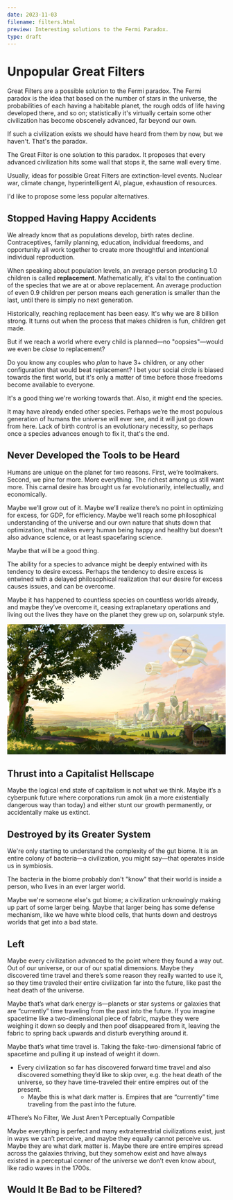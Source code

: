 ```yaml
---
date: 2023-11-03
filename: filters.html
preview: Interesting solutions to the Fermi Paradox.
type: draft
---
```


# Unpopular Great Filters

Great Filters are a possible solution to the Fermi paradox.
The Fermi paradox is the idea that based on the number of stars in the universe,
the probabilities of each having a habitable planet,
the rough odds of life having developed there, and so on;
statistically it's virtually certain some other civilization has become obscenely advanced,
far beyond our own.

If such a civilization exists we should have heard from them by now, but we haven't.
That's the paradox.

The Great Filter is one solution to this paradox.
It proposes that every advanced civilization hits some wall that stops it,
the same wall every time.

Usually, ideas for possible Great Filters are extinction-level events.
Nuclear war, climate change, hyperintelligent AI, plague, exhaustion of resources.

I'd like to propose some less popular alternatives.

## Stopped Having Happy Accidents

We already know that as populations develop, birth rates decline.
Contraceptives, family planning, education, individual freedoms, and opportunity
all work together to create more thoughtful and intentional individual reproduction.

When speaking about population levels, an average person producing 1.0 children is called **replacement**.
Mathematically, it's vital to the continuation of the species that we are at or above replacement.
An average production of even 0.9 children per person means each generation is smaller than the last,
until there is simply no next generation.

Historically, reaching replacement has been easy. It's why we are 8 billion strong.
It turns out when the process that makes children is fun, children get made.

But if we reach a world where every child is planned—no "oopsies"—would we even be _close_ to replacement?

Do you know any couples who _plan_ to have 3+ children,
or any other configuration that would beat replacement?
I bet your social circle is biased towards the first world,
but it's only a matter of time before those freedoms become available to everyone.

It's a good thing we're working towards that.
Also, it might end the species.

It may have already ended other species.
Perhaps we’re the most populous generation of humans the universe will ever see, and it will just go down from here.
Lack of birth control is an evolutionary necessity,
so perhaps once a species advances enough to fix it, that's the end.

## Never Developed the Tools to be Heard

Humans are unique on the planet for two reasons.
First, we’re toolmakers.
Second, we pine for more.
More everything.
The richest among us still want more.
This carnal desire has brought us far evolutionarily, intellectually, and economically.

Maybe we’ll grow out of it.
Maybe we’ll realize there’s no point in optimizing for excess, for GDP, for efficiency.
Maybe we’ll reach some philosophical understanding of the universe and our own nature that shuts down that optimization,
that makes every human being happy and healthy but doesn't also advance science,
or at least spacefaring science.

Maybe that will be a good thing.

The ability for a species to advance might be deeply entwined with its tendency to desire excess.
Perhaps the tendency to desire excess is entwined with a delayed philosophical realization that our desire for excess causes issues, and can be overcome.

Maybe it has happened to countless species on countless worlds already,
and maybe they’ve overcome it,
ceasing extraplanetary operations and living out the lives they have on the planet they grew up on,
solarpunk style.

![An illustration of a solarpunk landscape, heavy with greenery and windmills.](/img/solarpunk.jpg)

## Thrust into a Capitalist Hellscape

Maybe the logical end state of capitalism is not what we think.
Maybe it’s a cyberpunk future where corporations run amok
(in a more existentially dangerous way than today)
and either stunt our growth permanently,
or accidentally make us extinct.

## Destroyed by its Greater System

We're only starting to understand the complexity of the gut biome.
It is an entire colony of bacteria—a civilization, you might say—that operates inside us in symbiosis.

The bacteria in the biome probably don't "know" that their world is inside a person,
who lives in an ever larger world.

Maybe we're someone else's gut biome;
a civilization unknowingly making up part of some larger being.
Maybe that larger being has some defense mechanism,
like we have white blood cells,
that hunts down and destroys worlds that get into a bad state.

## Left

Maybe every civilization advanced to the point where they found a way out.
Out of our universe, or our of our spatial dimensions.
Maybe they discovered time travel and there’s some reason they really wanted to use it, so they time traveled their entire civilization far into the future, like past the heat death of the universe.

Maybe that’s what dark energy is—planets or star systems or galaxies that are “currently” time traveling from the past into the future.
If you imagine spacetime like a two-dimensional piece of fabric, maybe they were weighing it down so deeply and then poof disappeared from it, leaving the fabric to spring back upwards and disturb everything around it.

Maybe that’s what time travel is.
Taking the fake-two-dimensional fabric of spacetime and pulling it up instead of weight it down.

- Every civilization so far has discovered forward time travel and also discovered something they’d like to skip over, e.g. the heat death of the universe, so they have time-traveled their entire empires out of the present.
    - Maybe this is what dark matter is. Empires that are “currently” time traveling from the past into the future.

#There’s No Filter, We Just Aren’t Perceptually Compatible

Maybe everything is perfect and many extraterrestrial civilizations exist, just in ways we can’t perceive, and maybe they equally cannot perceive us.
Maybe they are what dark matter is.
Maybe there are entire empires spread across the galaxies thriving, but they somehow exist and have always existed in a perceptual corner of the universe we don’t even know about, like radio waves in the 1700s.

## Would It Be Bad to be Filtered?
